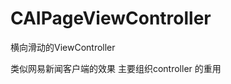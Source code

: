 CAIPageViewController
=====================

横向滑动的ViewController

类似网易新闻客户端的效果   主要组织controller 的重用


